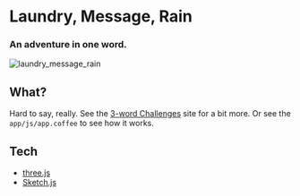 # Laundry, Message, Rain
### An adventure in one word.

![laundry_message_rain](https://cloud.githubusercontent.com/assets/73099/7943558/353c50e8-0933-11e5-909c-9b6ea7614c81.png)

## What?

Hard to say, really. See the [3-word Challenges](http://heyanderson.com/projects/challenges) site for a bit more. Or see the `app/js/app.coffee` to see how it works.

## Tech

- [three.js](http://threejs.org/)
- [Sketch.js](http://soulwire.github.io/sketch.js/)
